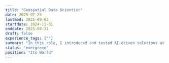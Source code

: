 ```yaml
---
title: "Geospatial Data Scientist"
date: 2025-07-28
lastmod: 2025-09-03
startdate: 2024-11-01
enddate: 2025-08-31
draft: false
experience_tags: [""]
summary: "In this role, I introduced and tested AI-driven solutions at Ito World, creating proofs of concept for transport disruption detection, dynamic traffic optimisation, and automation tools that enhanced efficiency and opened new revenue streams."
status: "evergreen"
position: "Ito World"
---
```

